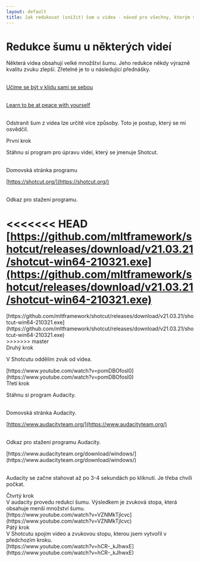 ```yaml
---
layout: default
title: Jak redukovat (snížit) šum u videa - návod pro všechny, kterým vadí šum videa
---
```


# Redukce šumu u některých videí

<div class="do-not-break-out" markdown="1">

Některá videa obsahují velké množštví šumu. Jeho redukce někdy výrazně kvalitu zvuku zlepší. Zřetelné je to u následující přednášky. <br><br>

[Učíme se být v klidu sami se sebou](https://www.youtube.com/watch?v=VCR0GOzAKoE&t=3s)<br><br>

[Learn to be at peace with
yourself](https://www.youtube.com/watch?v=eu0RtEG6V4A&t=3020s)<br><br>

Odstranit šum z videa lze určitě více způsoby. Toto je postup, který se mi osvědčil.<br>

<div class="underline-noise-reduction"> První krok</div>

Stáhnu si program pro úpravu videí, který se jmenuje Shotcut.<br><br>

Domovská stránka programu<br>

[https://shotcut.org/](https://shotcut.org/)<br><br>

Odkaz pro stažení programu.<br>

<<<<<<< HEAD
[https://github.com/mltframework/shotcut/releases/download/v21.03.21/shotcut-win64-210321.exe](https://github.com/mltframework/shotcut/releases/download/v21.03.21/shotcut-win64-210321.exe)<br>
=======
<div class="do-not-break-out" markdown="1">
[https://github.com/mltframework/shotcut/releases/download/v21.03.21/shotcut-win64-210321.exe](https://github.com/mltframework/shotcut/releases/download/v21.03.21/shotcut-win64-210321.exe)<br>
</div>
>>>>>>> master

<div class="underline-noise-reduction"> Druhý krok</div>

V Shotcutu oddělím zvuk od videa.<br>

<div class="do-not-break-out" markdown="1">
[https://www.youtube.com/watch?v=pomDBOfosl0](https://www.youtube.com/watch?v=pomDBOfosl0)
</div>

<div class="underline-noise-reduction"> Třetí krok</div>

Stáhnu si program Audacity.<br><br>

Domovská stránka Audacity.<br>

[https://www.audacityteam.org/](https://www.audacityteam.org/)<br><br>

Odkaz pro stažení programu Audacity.<br>

<div class="do-not-break-out" markdown="1">
[https://www.audacityteam.org/download/windows/](https://www.audacityteam.org/download/windows/)<br><br>
</div>

Audacity se začne stahovat až po 3-4 sekundách po kliknutí. Je třeba chvíli počkat.

<div class="underline-noise-reduction"> Čtvrtý krok</div>
V audacity provedu redukci šumu. Výsledkem je zvuková stopa, která obsahuje menší množství šumu.<br>

<div class="do-not-break-out" markdown="1">
[https://www.youtube.com/watch?v=VZNMkTjlcvc](https://www.youtube.com/watch?v=VZNMkTjlcvc)
</div >

<div class="underline-noise-reduction"> Pátý krok</div>
V Shotcutu spojím video a zvukovou stopu, kterou jsem vytvořil v předchozím kroku. <br>
<div class="do-not-break-out" markdown="1">
[https://www.youtube.com/watch?v=hCR-_kJhwxE](https://www.youtube.com/watch?v=hCR-_kJhwxE)
</div>
